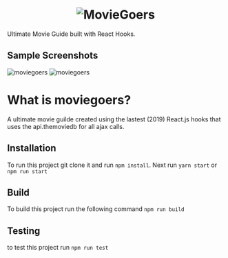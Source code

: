 <h1 align="center"><img src="https://github.com/jefferyvincent/moviegoers/tree/master/public/assets/moviegoers-readme-header.png" alt="MovieGoers" /></h1>

Ultimate Movie Guide built with React Hooks.

## Sample Screenshots
<img src="https://github.com/jefferyvincent/moviegoers/tree/master/public/assets/screen_shot_1.png" alt="moviegoers" />
<img src="https://github.com/jefferyvincent/moviegoers/tree/master/public/assets/screen_shot_2.png" alt="moviegoers" />


# What is moviegoers?
A ultimate movie guilde created using the lastest (2019) React.js hooks that uses the api.themoviedb for all ajax calls.

## Installation
To run this project git clone it and run `npm install`. Next run `yarn start` or `npm run start`

## Build
To build this project run the following command `npm run build`

## Testing
to test this project run `npm run test`
